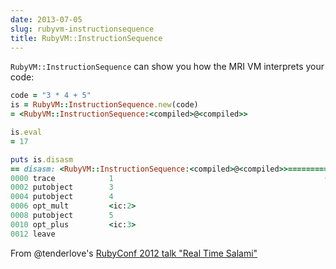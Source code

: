 ```yaml
---
date: 2013-07-05
slug: rubyvm-instructionsequence
title: RubyVM::InstructionSequence
---
```


`RubyVM::InstructionSequence`
can show you how the MRI VM interprets your code:

```rb
code = "3 * 4 + 5"
is = RubyVM::InstructionSequence.new(code)
= <RubyVM::InstructionSequence:<compiled>@<compiled>>

is.eval
= 17

puts is.disasm
== disasm: <RubyVM::InstructionSequence:<compiled>@<compiled>>==========
0000 trace            1                                               (   1)
0002 putobject        3
0004 putobject        4
0006 opt_mult         <ic:2>
0008 putobject        5
0010 opt_plus         <ic:3>
0012 leave
```

From @tenderlove's [RubyConf 2012 talk "Real Time Salami"](https://speakerdeck.com/tenderlove/real-time-salami)

